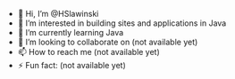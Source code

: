 - 👋 Hi, I’m @HSlawinski
- 👀 I’m interested in building sites and applications in Java
- 🌱 I’m currently learning Java 
- 💞️ I’m looking to collaborate on (not available yet)
- 📫 How to reach me (not available yet)
- ⚡ Fun fact: (not available yet)

<!---
HSlawinski/HSlawinski is a ✨ special ✨ repository because its `README.md` (this file) appears on your GitHub profile.
You can click the Preview link to take a look at your changes.
--->
